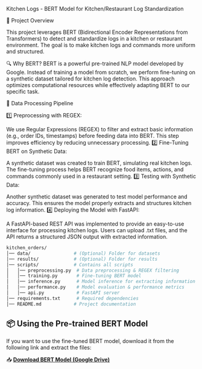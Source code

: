 Kitchen Logs - BERT Model for Kitchen/Restaurant Log Standardization

📝 Project Overview

This project leverages BERT (Bidirectional Encoder Representations from 
Transformers) to detect and standardize logs in a kitchen or restaurant 
environment. The goal is to make kitchen logs and commands more uniform 
and structured.

🔍 Why BERT?
BERT is a powerful pre-trained NLP model developed by Google. Instead of 
training a model from scratch, we perform fine-tuning on a synthetic 
dataset tailored for kitchen log detection. This approach optimizes 
computational resources while effectively adapting BERT to our specific 
task.

📂 Data Processing Pipeline

1️⃣ Preprocessing with REGEX:

We use Regular Expressions (REGEX) to filter and extract basic information 
(e.g., order IDs, timestamps) before feeding data into BERT.
This step improves efficiency by reducing unnecessary processing.
2️⃣ Fine-Tuning BERT on Synthetic Data:

A synthetic dataset was created to train BERT, simulating real kitchen 
logs.
The fine-tuning process helps BERT recognize food items, actions, and 
commands commonly used in a restaurant setting.
3️⃣ Testing with Synthetic Data:

Another synthetic dataset was generated to test model performance and 
accuracy.
This ensures the model properly extracts and structures kitchen log 
information.
4️⃣ Deploying the Model with FastAPI:

A FastAPI-based REST API was implemented to provide an easy-to-use 
interface for processing kitchen logs.
Users can upload .txt files, and the API returns a structured JSON output 
with extracted information.

```bash
kitchen_orders/
│── data/                # (Optional) Folder for datasets
│── results/             # (Optional) Folder for results
│── scripts/             # Contains all scripts
│   │── preprocessing.py  # Data preprocessing & REGEX filtering
│   │── training.py       # Fine-tuning BERT model
│   │── inference.py      # Model inference for extracting information
│   │── performance.py    # Model evaluation & performance metrics
│   │── api.py            # FastAPI server
│── requirements.txt      # Required dependencies
│── README.md            # Project documentation
```


## 📦 Using the Pre-trained BERT Model  
If you want to use the fine-tuned BERT model, download it from the following link and extract the files:  

📥 **[Download BERT Model (Google Drive)](https://drive.google.com/file/d/1KGSuMZmqdblERBOSRoYxFfQIXzLwqOV4/view?usp=share_link)**  
